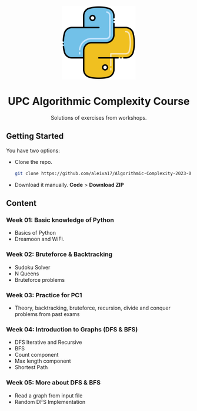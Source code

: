 <br />
<div align="center">
  <a href="https://github.com/aleiva17/Algorithmic-Complexity-2023-02">
    <img src="./logo.png" width="200px">
  </a>

  <h1 align="center">UPC Algorithmic Complexity Course</h1>

  <p align="center">
    Solutions of exercises from workshops.
  </p>
</div>

## Getting Started

You have two options:
* Clone the repo.
  ```sh
  git clone https://github.com/aleiva17/Algorithmic-Complexity-2023-02.git
  ```
* Download it manually. **Code** > **Download ZIP**

## Content

### Week 01: Basic knowledge of Python
* Basics of Python
* Dreamoon and WiFi.

### Week 02: Bruteforce & Backtracking
* Sudoku Solver
* N Queens
* Bruteforce problems 

### Week 03: Practice for PC1
* Theory, backtracking, bruteforce, recursion, divide and conquer problems from past exams

### Week 04: Introduction to Graphs (DFS & BFS)
* DFS Iterative and Recursive
* BFS
* Count component
* Max length component
* Shortest Path

### Week 05: More about DFS & BFS
* Read a graph from input file
* Random DFS Implementation